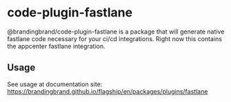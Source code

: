 # code-plugin-fastlane

@brandingbrand/code-plugin-fastlane is a package that will generate native fastlane code necessary for your ci/cd integrations. Right now this contains the appcenter fastlane integration.

## Usage

See usage at documentation site: https://brandingbrand.github.io/flagship/en/packages/plugins/fastlane
